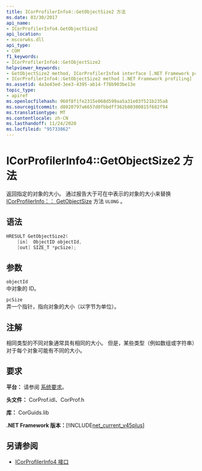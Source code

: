 ```yaml
---
title: ICorProfilerInfo4::GetObjectSize2 方法
ms.date: 03/30/2017
api_name:
- ICorProfilerInfo4.GetObjectSize2
api_location:
- mscorwks.dll
api_type:
- COM
f1_keywords:
- ICorProfilerInfo4::GetObjectSize2
helpviewer_keywords:
- GetObjectSize2 method, ICorProfilerInfo4 interface [.NET Framework profiling]
- ICorProfilerInfo4::GetObjectSize2 method [.NET Framework profiling]
ms.assetid: 4a3e43ed-3ee3-4395-ab14-f78b903be13e
topic_type:
- apiref
ms.openlocfilehash: 960f8f1fe2315e068d599aa5a31e03f521b235a8
ms.sourcegitcommit: d8020797a6657d0fbbdff362b80300815f682f94
ms.translationtype: MT
ms.contentlocale: zh-CN
ms.lasthandoff: 11/24/2020
ms.locfileid: "95733862"
---
```

# <a name="icorprofilerinfo4getobjectsize2-method"></a>ICorProfilerInfo4::GetObjectSize2 方法

返回指定的对象的大小。 通过报告大于可在中表示的对象的大小来替换 [ICorProfilerInfo：： GetObjectSize](icorprofilerinfo-getobjectsize-method.md) 方法 `ULONG` 。  
  
## <a name="syntax"></a>语法  
  
```cpp  
HRESULT GetObjectSize2(  
    [in]  ObjectID objectId,  
    [out] SIZE_T *pcSize);  
```  
  
## <a name="parameters"></a>参数  

 `objectId`  
 中对象的 ID。  
  
 `pcSize`  
 弄一个指针，指向对象的大小（以字节为单位）。  
  
## <a name="remarks"></a>注解  

 相同类型的不同对象通常具有相同的大小。 但是，某些类型（例如数组或字符串）对于每个对象可能有不同的大小。  
  
## <a name="requirements"></a>要求  

 **平台：** 请参阅 [系统要求](../../get-started/system-requirements.md)。  
  
 **头文件：** CorProf.idl、CorProf.h  
  
 **库：** CorGuids.lib  
  
 **.NET Framework 版本：**[!INCLUDE[net_current_v45plus](../../../../includes/net-current-v45plus-md.md)]  
  
## <a name="see-also"></a>另请参阅

- [ICorProfilerInfo4 接口](icorprofilerinfo4-interface.md)

